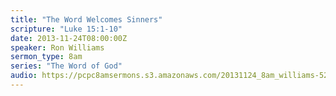 ```yaml
---
title: "The Word Welcomes Sinners"
scripture: "Luke 15:1-10"
date: 2013-11-24T08:00:00Z
speaker: Ron Williams
sermon_type: 8am
series: "The Word of God"
audio: https://pcpc8amsermons.s3.amazonaws.com/20131124_8am_williams-52951c9b7608e.mp3 
---
```




